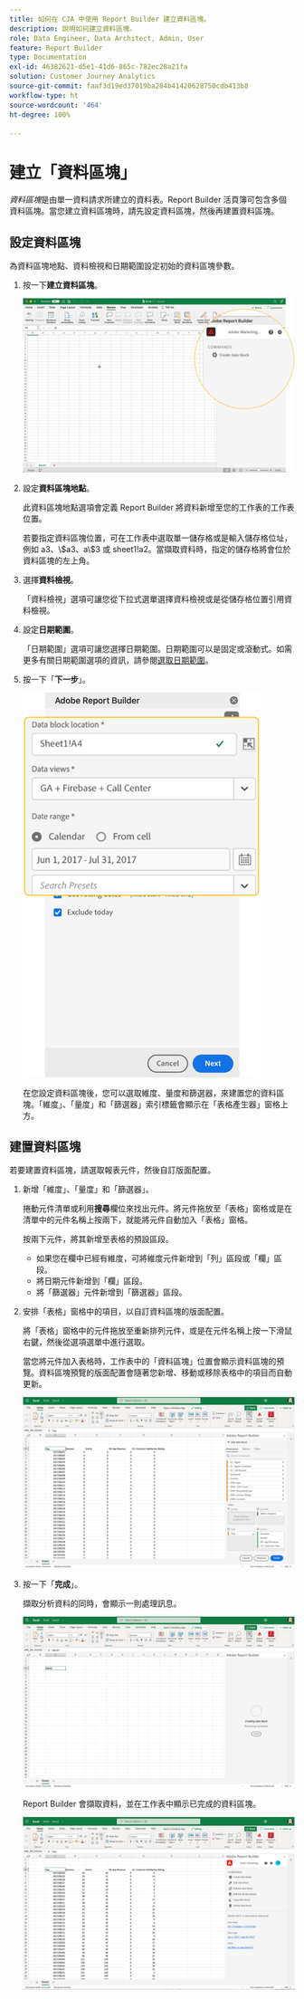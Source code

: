```yaml
---
title: 如何在 CJA 中使用 Report Builder 建立資料區塊。
description: 說明如何建立資料區塊。
role: Data Engineer, Data Architect, Admin, User
feature: Report Builder
type: Documentation
exl-id: 46382621-d5e1-41d6-865c-782ec28a21fa
solution: Customer Journey Analytics
source-git-commit: faaf3d19ed37019ba284b41420628750cdb413b8
workflow-type: ht
source-wordcount: '464'
ht-degree: 100%

---
```


# 建立「資料區塊」

*資料區塊*&#x200B;是由單一資料請求所建立的資料表。Report Builder 活頁簿可包含多個資料區塊。當您建立資料區塊時，請先設定資料區塊，然後再建置資料區塊。

## 設定資料區塊

為資料區塊地點、資料檢視和日期範圍設定初始的資料區塊參數。

1. 按一下&#x200B;**建立資料區塊**。

   ![](./assets/create_db.png)

1. 設定&#x200B;**資料區塊地點**。

   此資料區塊地點選項會定義 Report Builder 將資料新增至您的工作表的工作表位置。

   若要指定資料區塊位置，可在工作表中選取單一儲存格或是輸入儲存格位址，例如 a3、\\\$a3、a\\\$3 或 sheet1!a2。當擷取資料時，指定的儲存格將會位於資料區塊的左上角。

1. 選擇&#x200B;**資料檢視**。

   「資料檢視」選項可讓您從下拉式選單選擇資料檢視或是從儲存格位置引用資料檢視。

1. 設定&#x200B;**日期範圍**。

   「日期範圍」選項可讓您選擇日期範圍。日期範圍可以是固定或滾動式。如需更多有關日期範圍選項的資訊，請參閱[選取日期範圍](select-date-range.md)。

1. 按一下「**下一步**」。

   ![](./assets/choose_date_data_view3.png)

   在您設定資料區塊後，您可以選取維度、量度和篩選器，來建置您的資料區塊。「維度」、「量度」和「篩選器」索引標籤會顯示在「表格產生器」窗格上方。
<!--
    ![](./assets/image9.png)
  -->


## 建置資料區塊

若要建置資料區塊，請選取報表元件，然後自訂版面配置。

1. 新增「維度」、「量度」和「篩選器」。

   捲動元件清單或利用&#x200B;**搜尋**&#x200B;欄位來找出元件。將元件拖放至「表格」窗格或是在清單中的元件名稱上按兩下，就能將元件自動加入「表格」窗格。

   按兩下元件，將其新增至表格的預設區段。

   - 如果您在欄中已經有維度，可將維度元件新增到「列」區段或「欄」區段。
   - 將日期元件新增到「欄」區段。
   - 將「篩選器」元件新增到「篩選器」區段。

1. 安排「表格」窗格中的項目，以自訂資料區塊的版面配置。

   將「表格」窗格中的元件拖放至重新排列元件，或是在元件名稱上按一下滑鼠右鍵，然後從選項選單中進行選取。

   當您將元件加入表格時，工作表中的「資料區塊」位置會顯示資料區塊的預覽。資料區塊預覽的版面配置會隨著您新增、移動或移除表格中的項目而自動更新。

   ![](./assets/image10.png)

1. 按一下「**完成**」。

   擷取分析資料的同時，會顯示一則處理訊息。

   ![](./assets/image11.png)

   Report Builder 會擷取資料，並在工作表中顯示已完成的資料區塊。

   ![](./assets/image12.png)
